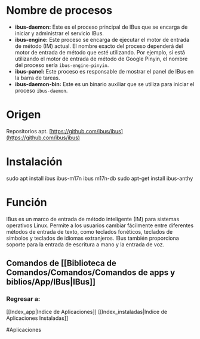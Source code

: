 # Nombre de procesos
- **ibus-daemon:** Este es el proceso principal de IBus que se encarga de iniciar y administrar el servicio IBus.
- **ibus-engine:** Este proceso se encarga de ejecutar el motor de entrada de método (IM) actual. El nombre exacto del proceso dependerá del motor de entrada de método que esté utilizando. Por ejemplo, si está utilizando el motor de entrada de método de Google Pinyin, el nombre del proceso sería `ibus-engine-pinyin`.
- **ibus-panel:** Este proceso es responsable de mostrar el panel de IBus en la barra de tareas.
- **ibus-daemon-bin:** Este es un binario auxiliar que se utiliza para iniciar el proceso `ibus-daemon`.
# Origen
Repositorios apt.
[https://github.com/ibus/ibus](https://github.com/ibus/ibus)
# Instalación
sudo apt install ibus ibus-m17n ibus m17n-db
sudo apt-get install ibus-anthy
# Función
IBus es un marco de entrada de método inteligente (IM) para sistemas operativos Linux. Permite a los usuarios cambiar fácilmente entre diferentes métodos de entrada de texto, como teclados fonéticos, teclados de símbolos y teclados de idiomas extranjeros. IBus también proporciona soporte para la entrada de escritura a mano y la entrada de voz.
## Comandos de [[Biblioteca de Comandos/Comandos/Comandos de apps y biblios/App/IBus|IBus]]
### Regresar a:
[[Index_app|Indice de Aplicaciones]]
[[Index_instaladas|Indice de Aplicaciones Instaladas]]

#Aplicaciones 